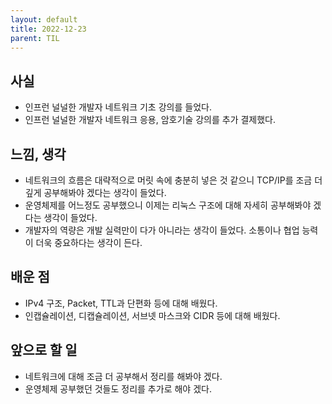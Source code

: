```yaml
---
layout: default
title: 2022-12-23
parent: TIL
---
```


## 사실
- 인프런 널널한 개발자 네트워크 기초 강의를 들었다.
- 인프런 널널한 개발자 네트워크 응용, 암호기술 강의를 추가 결제했다.

## 느낌, 생각
- 네트워크의 흐름은 대략적으로 머릿 속에 충분히 넣은 것 같으니 TCP/IP를 조금 더 깊게 공부해봐야 겠다는 생각이 들었다.
- 운영체제를 어느정도 공부했으니 이제는 리눅스 구조에 대해 자세히 공부해봐야 겠다는 생각이 들었다.
- 개발자의 역량은 개발 실력만이 다가 아니라는 생각이 들었다. 소통이나 협업 능력이 더욱 중요하다는 생각이 든다.

## 배운 점
- IPv4 구조, Packet, TTL과 단편화 등에 대해 배웠다.
- 인캡슐레이션, 디캡슐레이션, 서브넷 마스크와 CIDR 등에 대해 배웠다.

## 앞으로 할 일
- 네트워크에 대해 조금 더 공부해서 정리를 해봐야 겠다.
- 운영체제 공부했던 것들도 정리를 추가로 해야 겠다.